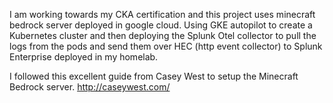 I am working towards my CKA certification and this project uses minecraft bedrock server deployed in google cloud. Using GKE autopilot to create a Kubernetes cluster and then deploying the Splunk Otel collector to pull the logs from the pods and send them over HEC (http event collector) to Splunk Enterprise deployed in my homelab.

I followed this excellent guide from Casey West to setup the Minecraft Bedrock server.
http://caseywest.com/

